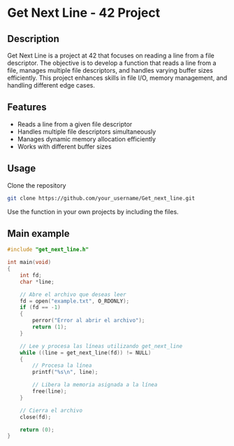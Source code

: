 # Get Next Line - 42 Project

## Description
Get Next Line is a project at 42 that focuses on reading a line from a file descriptor. The objective is to develop a function that reads a line from a file, manages multiple file descriptors, and handles varying buffer sizes efficiently. This project enhances skills in file I/O, memory management, and handling different edge cases.

## Features
- Reads a line from a given file descriptor
- Handles multiple file descriptors simultaneously
- Manages dynamic memory allocation efficiently
- Works with different buffer sizes

## Usage
Clone the repository
```bash
git clone https://github.com/your_username/Get_next_line.git
```
Use the function in your own projects by including the files.

## Main example
```c
#include "get_next_line.h"

int main(void)
{
    int fd;
    char *line;

    // Abre el archivo que deseas leer
    fd = open("example.txt", O_RDONLY);
    if (fd == -1)
    {
        perror("Error al abrir el archivo");
        return (1);
    }

    // Lee y procesa las líneas utilizando get_next_line
    while ((line = get_next_line(fd)) != NULL)
    {
        // Procesa la línea
        printf("%s\n", line);

        // Libera la memoria asignada a la línea
        free(line);
    }

    // Cierra el archivo
    close(fd);

    return (0);
}
